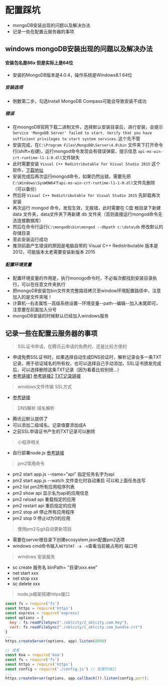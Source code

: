 # 配置踩坑

- mongoDB安装出现的问题以及解决办法
- 记录一些在配置云服务器的事项

## windows mongoDB安装出现的问题以及解决办法

#### 安装包名是86x 但是实际上是64位

- 安装的MongoDB版本是4.0.4，操作系统是Windows8.1 64位

##### 安装选项

- 倒数第二步，勾选Install MongoDB Compass可能会导致安装不成功

##### 错误

- 在moongoDB官网下载二进制文件，选择默认安装目录后，进行安装，会提示`Service 'MongoDB Server' failed to start. Verify that you have sufficient privileges to start system services.`这个先不管
- 安装完成，在`C:\Program Files\MongoDB\Server\4.0\bin` 文件夹下打开命令行(shift+右键)，运行mongod命令发现会有错误弹窗，提示信息 `api-ms-win-crt-runtime-l1-1-0.dll`文件缺失
- 此时需要安装 `Visual C++ Redistributable for Visual Studio 2015` 这个软件，[下载地址](https://www.microsoft.com/zh-cn/download/details.aspx?id=48145)
- 安装完成后再次运行mongod命令，如果仍然出错，需要先把`C:\Windows\SysWOW64下api-ms-win-crt-runtime-l1-1-0.dll`文件先删除（可以备份）
- 然后将 `Visual C++ Redistributable for Visual Studio 2015` 先卸载再次安装
- 再次运行 mongod 命令，发现生效，无报错，此时需要在 C盘 根目录下新建 data 文件夹，data文件夹下再新建 db 文件夹（否则直接运行mongod命令无法连接数据库）
- 然后在命令行运行`C:\mongodb\bin\mongod --dbpath c:\data\db` 修改默认的存储目录
- 至此安装运行成功
- 推测前面产生错误的原因是电脑自带的 Visual C++ Redistributable 版本是 2012，可能版本太老需要安装新版本 2015

##### 配置环境变量

- 配置环境变量的作用是，执行monogo命令时，不必每次都找到安装目录执行，可以在任意文件夹执行
- 把mongoDB安装包bin文件夹完整路径拷贝至window环境配置路径中，注意加入的是文件夹哦！
- 计算机--右击属性--高级系统设置--环境变量--path--编辑--加入末尾即可，注意要在前面加入分号
- mongoDB安装的时候默认已经加入windows服务

## 记录一些在配置云服务器的事项
> SSL证书申请，在腾讯云申请的免费的，还是比较方便的

- 申请免费SSL证书时，如果选择自动生成DNS验证时，解析记录会多一条TXT记录，用于验证域名的所有权，也可以选择自己手动添加，SSL证书颁发完成后，可以选择删除这条TXT记录（因为看着比较别扭...）
- [参考链接1](https://cloud.tencent.com/document/product/400/4142#2.E3.80.81.E6.89.8B.E5.8A.A8dns.E9.AA.8C.E8.AF.81) [参考链接2](https://cloud.tencent.com/document/product/400/6815) [TXT记录链接](https://cloud.tencent.com/document/product/302/12648)

> windows文件传输 SSL方式

- [参考链接](https://cloud.tencent.com/document/product/213/8042)

> DNS解析 域名解析

- 腾讯云默认提供了
- 可以添加二级域名，记录值要添加成A
- 之前SSL申请证书产生的TXT记录可以删除

> 小程序相关

- 自行部署node.js [参考链接](https://cloud.tencent.com/document/product/619/11445)

> pm2常用命令

- pm2 start app.js --name="api"  指定任务名字为api
- pm2 start app.js --watch 文件变化时自动重启 可以和上面任务连写
- pm2 list  pm2所有应用程序列表
- pm2 show api 显示名为api的应用信息
- pm2 reload api 重载指定的应用
- pm2 restart api 重启指定的应用
- pm2 stop all 停止所有应用程序
- pm2 stop 0 停止id为0的应用

> 使用pm2与git自动更新项目

- 需要在server根目录下创建ecosystem.json配置pm2选项
- windows cmd命令输入`NETSTAT -a -n`查看当前被占用的 端口号

> windows 安装服务

- sc create 服务名 binPath= "目录\xxx.exe"
- net start xxx
- net stop xxx
- sc delete xxx

> node.js框架搭建https接口

```js
const fs = require('fs')
const https = require('https')
const express = require('express)
const options = {
  key : fs.readFileSync("./xblcity/2_xblcity.com.key"),
  cert: fs.readFileSync("./xblcity/1_xblcity.com_bundle.crt")
}
...
https.createServer(options, app).listen(8090)

// 或者
const Koa = require('koa')
const fs = require('fs')
const https = require('https')
const config = require('./config.js') // 配置的端口
...
https.createServer(options, app.callback()).listen(config.port);
```